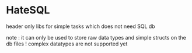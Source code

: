 # HateSQL
header only libs for simple tasks which does not need SQL db

note : it can only be used to store raw data types and simple structs on the db files ! complex datatypes are not supported yet

